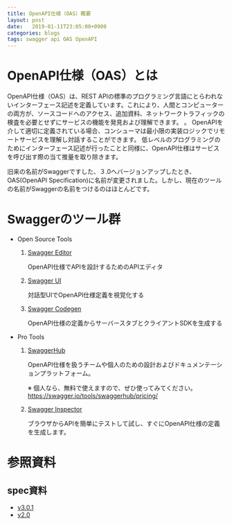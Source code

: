 ```yaml
---
title: OpenAPI仕様（OAS）概要
layout: post
date:   2019-01-11T23:05:00+0900
categories: blogs
tags: swagger api OAS OpenAPI
---
```


# OpenAPI仕様（OAS）とは

OpenAPI仕様（OAS）は、REST APIの標準のプログラミング言語にとらわれないインターフェース記述を定義しています。これにより、人間とコンピューターの両方が、ソースコードへのアクセス、追加資料、ネットワークトラフィックの検査を必要とせずにサービスの機能を発見および理解できます。 。 OpenAPIを介して適切に定義されている場合、コンシューマは最小限の実装ロジックでリモートサービスを理解し対話することができます。 低レベルのプログラミングのためにインターフェース記述が行ったことと同様に、OpenAPI仕様はサービスを呼び出す際の当て推量を取り除きます。

旧来の名前がSwaggerですした、３.0へバージョンアップしたとき、OAS(OpenAPI Specification)に名前が変更されました。しかし、現在のツールの名前がSwaggerの名前をつけるのはほとんどです。

# Swaggerのツール群

- Open Source Tools

    1. [Swagger Editor](https://swagger.io/tools/swagger-editor/)

        OpenAPI仕様でAPIを設計するためのAPIエディタ

    2. [Swagger UI](https://swagger.io/tools/swagger-ui/)

        対話型UIでOpenAPI仕様定義を視覚化する

    3. [Swagger Codegen](https://swagger.io/tools/swagger-codegen/)

        OpenAPI仕様の定義からサーバースタブとクライアントSDKを生成する

- Pro Tools

    1. [SwaggerHub](https://app.swaggerhub.com)

        OpenAPI仕様を扱うチームや個人のための設計およびドキュメンテーションプラットフォーム。

        ※ 個人なら、無料で使えますので、ぜひ使ってみてください。
        https://swagger.io/tools/swaggerhub/pricing/

    2. [Swagger Inspector](https://inspector.swagger.io)

        ブラウザからAPIを簡単にテストして試し、すぐにOpenAPI仕様の定義を生成します。

# 参照資料

## spec資料

- [v3.0.1](http://spec.openapis.org/oas/v3.0.1.html)
- [v2.0](http://spec.openapis.org/oas/v2.0.html)
